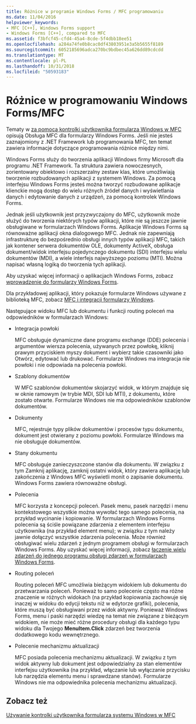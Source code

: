 ```yaml
---
title: Różnice w programie Windows Forms / MFC programowaniu
ms.date: 11/04/2016
helpviewer_keywords:
- MFC [C++], Windows Forms support
- Windows Forms [C++], compared to MFC
ms.assetid: f3bfcf45-cfd4-45a4-8cde-5f4dbb18ee51
ms.openlocfilehash: a284a74fe0b8cac0df43803951e3a5b5655f8189
ms.sourcegitcommit: 6052185696adca270bc9bdbec45a626dd89cdcdd
ms.translationtype: MT
ms.contentlocale: pl-PL
ms.lasthandoff: 10/31/2018
ms.locfileid: "50593183"
---
```

# <a name="windows-formsmfc-programming-differences"></a>Różnice w programowaniu Windows Forms/MFC

Tematy w [za pomocą kontrolki użytkownika formularza Windows w MFC](../dotnet/using-a-windows-form-user-control-in-mfc.md) opisują Obsługa MFC dla formularzy Windows Forms. Jeśli nie jesteś zaznajomiony z .NET Framework lub programowania MFC, ten temat zawiera informacje dotyczące programowania różnice między nimi.

Windows Forms służy do tworzenia aplikacji Windows firmy Microsoft dla programu .NET Framework. Ta struktura zawiera nowoczesnych, zorientowany obiektowo i rozszerzalny zestaw klas, które umożliwiają tworzenie rozbudowanych aplikacji z systemem Windows. Za pomocą interfejsu Windows Forms jesteś można tworzyć rozbudowane aplikacje klienckie mogą dostęp do wielu różnych źródeł danych i wyświetlania danych i edytowanie danych z urządzeń, za pomocą kontrolek Windows Forms.

Jednak jeśli użytkownik jest przyzwyczajony do MFC, użytkownik może służyć do tworzenia niektórych typów aplikacji, które nie są jeszcze jawnie obsługiwane w formularzach Windows Forms. Aplikacje Windows Forms są równoważne aplikacji okna dialogowego MFC. Jednak nie zapewniają infrastrukturę do bezpośrednio obsługi innych typów aplikacji MFC, takich jak kontener serwera dokumentów OLE, dokumenty ActiveX, obsługa dokument/widok interfejsu pojedynczego dokumentu (SDI) interfejsu wielu dokumentów (MDI), a wiele interfejs najwyższego poziomu (MTI). Można napisać własną logiką do tworzenia tych aplikacji.

Aby uzyskać więcej informacji o aplikacjach Windows Forms, zobacz [wprowadzenie do formularzy Windows Forms](/dotnet/framework/winforms/windows-forms-overview).

Dla przykładowej aplikacji, który pokazuje formularze Windows używane z biblioteką MFC, zobacz [MFC i integracji formularzy Windows](http://www.microsoft.com/downloads/details.aspx?FamilyID=987021bc-e575-4fe3-baa9-15aa50b0f599&displaylang=en).

Następujące widoku MFC lub dokumentu i funkcji routing poleceń ma odpowiedników w formularzach Windows:

- Integracja powłoki

   MFC obsługuje dynamiczne dane programu exchange (DDE) polecenia i argumentów wiersza polecenia, używanych przez powłokę, kliknij prawym przyciskiem myszy dokument i wybierz takie czasowniki jako Otwórz, edytować lub drukować. Formularze Windows ma integracja nie powłoki i nie odpowiada na polecenia powłoki.

- Szablony dokumentów

   W MFC szablonów dokumentów skojarzyć widok, w którym znajduje się w oknie ramowym (w trybie MDI, SDI lub MTI), z dokumentu, które zostało otwarte. Formularze Windows nie ma odpowiedników szablonów dokumentów.

- Dokumenty

   MFC, rejestruje typy plików dokumentów i procesów typu dokumentu, dokument jest otwierany z poziomu powłoki. Formularze Windows ma nie obsługuje dokumentów.

- Stany dokumentu

   MFC obsługuje zanieczyszczone stanów dla dokumentu. W związku z tym Zamknij aplikację, zamknij ostatni widok, który zawiera aplikację lub zakończenia z Windows MFC wyświetli monit o zapisanie dokumentu. Windows Forms zawiera równoważne obsługi.

- Polecenia

   MFC korzysta z koncepcji poleceń. Pasek menu, pasek narzędzi i menu kontekstowego wszystkie można wywołać tego samego polecenia, na przykład wycinanie i kopiowanie. W formularzach Windows Forms polecenia są ściśle powiązane zdarzenia z elementem interfejsu użytkownika (na przykład element menu); w związku z tym należy jawnie dołączyć wszystkie zdarzenia polecenia. Może również obsługiwać wielu zdarzeń z jednym programem obsługi w formularzach Windows Forms. Aby uzyskać więcej informacji, zobacz [łączenie wielu zdarzeń do jednego programu obsługi zdarzeń w formularzach Windows Forms](/dotnet/framework/winforms/how-to-connect-multiple-events-to-a-single-event-handler-in-windows-forms).

- Routing poleceń

   Routing poleceń MFC umożliwia bieżącym widokiem lub dokumentu do przetwarzania poleceń. Ponieważ to samo polecenie często ma różne znaczenie w różnych widokach (na przykład kopiowania zachowuje się inaczej w widoku do edycji tekstu niż w edytorze grafiki), polecenia, które muszą być obsługiwani przez widok aktywny. Ponieważ Windows Forms, menu i paski narzędzi wiedzę na temat nie związane z bieżącym widokiem, nie może mieć różne procedury obsługi dla każdego typu widoku dla Twojego **MenuItem.Click** zdarzeń bez tworzenia dodatkowego kodu wewnętrznego.

- Polecenie mechanizmu aktualizacji

   MFC posiada polecenia mechanizmu aktualizacji. W związku z tym widok aktywny lub dokument jest odpowiedzialny za stan elementów interfejsu użytkownika (na przykład, włączanie lub wyłączanie przycisku lub narzędzia elementu menu i sprawdzane stanów). Formularze Windows nie ma odpowiednika polecenia mechanizmu aktualizacji.

## <a name="see-also"></a>Zobacz też

[Używanie kontrolki użytkownika formularza systemu Windows w MFC](../dotnet/using-a-windows-form-user-control-in-mfc.md)

